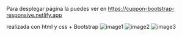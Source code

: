Para desplegar página la puedes ver en https://cuppon-bootstrap-responsive.netlify.app

realizada con html y css + Bootstrap
![image1](https://github.com/Katherine-LM/cuppon-bootstrap-responsive/assets/84242735/d393e756-078a-48c6-8416-4bf71a48776c)
![image2](https://github.com/Katherine-LM/cuppon-bootstrap-responsive/assets/84242735/212a9bcc-39aa-46dd-bba7-658d301aa8e5)
![image3](https://github.com/Katherine-LM/cuppon-bootstrap-responsive/assets/84242735/0bcf2946-4c27-4b0a-a826-9db12e3b6e7f)
